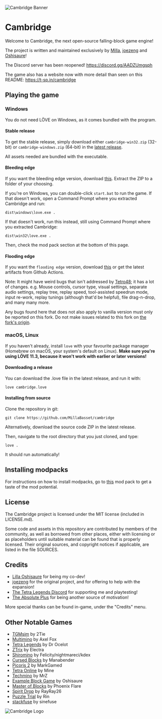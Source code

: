 ![Cambridge Banner](https://t-sp.in/public/img/cambridge.png)

Cambridge
=========

Welcome to Cambridge, the next open-source falling-block game engine!

The project is written and maintained exclusively by [Milla](https://github.com/MillaBasset), [joezeng](https://github.com/joezeng) and [Oshisaure](https://github.com/oshisaure)!

The Discord server has been reopened! https://discord.gg/AADZUmgsph

The game also has a website now with more detail than seen on this README: https://t-sp.in/cambridge

Playing the game
----------------

### Windows

You do not need LÖVE on Windows, as it comes bundled with the program.

#### Stable release

To get the stable release, simply download either `cambridge-win32.zip` (32-bit) or `cambridge-windows.zip` (64-bit) in the [latest release](https://github.com/MillaBasset/cambridge/releases/latest).

All assets needed are bundled with the executable.

#### Bleeding edge

If you want the bleeding edge version, download [this](https://github.com/MillaBasset/cambridge/archive/master.zip). Extract the ZIP to a folder of your choosing.

If you're on Windows, you can double-click `start.bat` to run the game. If that doesn't work, open a Command Prompt where you extracted Cambridge and run:

	dist\windows\love.exe .

If that doesn't work, run this instead, still using Command Prompt where you extracted Cambridge:

	dist\win32\love.exe .

Then, check the mod pack section at the bottom of this page.

#### Flooding edge

If you want the `flooding edge` version, download [this](https://github.com/Tetro48/cambridge/archive/master.zip) or get the latest artifacts from Github Actions.

Note: It might have weird bugs that isn't addressed by [Tetro48](https://github.com/Tetro48/); it has a lot of changes.
e.g.
Mouse controls, cursor type, visual settings, separate audio settings, replay tree, replay speed, tool-assisted speedrun mode, input re-work, replay tunings (although that'd be helpful), file drag-n-drop, and many many more.

Any bugs found here that does not also apply to vanilla version must only be reported on this fork. Do not make issues related to this fork on [the fork's origin](https://github.com/MillaBasset/cambridge).

### macOS, Linux

If you haven't already, install `love` with your favourite package manager (Homebrew on macOS, your system's default on Linux). **Make sure you're using LÖVE 11.3, because it won't work with earlier or later versions!**

#### Downloading a release

You can download the .love file in the latest release, and run it with:

    love cambridge.love

#### Installing from source

Clone the repository in git:

	git clone https://github.com/MillaBasset/cambridge

Alternatively, download the source code ZIP in the latest release.

Then, navigate to the root directory that you just cloned, and type:

	love .

It should run automatically!

## Installing modpacks

For instructions on how to install modpacks, go to [this](https://github.com/MillaBasset/cambridge-modpack) mod pack to get a taste of the mod potential.

License
-------

The Cambridge project is licensed under the MIT license (included in LICENSE.md).

Some code and assets in this repository are contributed by members of the
community, as well as borrowed from other places, either with licensing
or as placeholders until suitable material can be found that is properly
licensed. Their original sources, and copyright notices if applicable, are
listed in the file SOURCES.

Credits
-------

- [Lilla Oshisaure](https://www.youtube.com/user/LeSpyroshisaure) for being my co-dev!
- [joezeng](https://github.com/joezeng) for the original project, and for offering to help with the expansion!
- [The Tetra Legends Discord](http://discord.com/invite/7hMx5r2) for supporting me and playtesting!
- [The Absolute Plus](https://discord.gg/6Gf2awJ) for being another source of motivation!

More special thanks can be found in-game, under the "Credits" menu.

Other Notable Games
-------------------

- [TGMsim](https://github.com/2Tie/TGMsim) by 2Tie
- [Multimino](https://gamejolt.com/games/multimino/556683) by Axel Fox
- [Tetra Legends](https://tetralegends.app) by Dr Ocelot
- [ZTrix](https://discord.gg/MGhqCBDGNH) by Electra
- [Shiromino](https://github.com/shiromino/shiromino) by Felicity/nightmareci/kdex
- [Cursed Blocks](https://github.com/Manabender/Cursed-Blocks) by Manabender
- [Picoris 2](https://www.lexaloffle.com/bbs/?tid=41733) by MarkGamed
- [Tetra Online](https://github.com/Juan-Cartes/Tetra-Offline) by Mine
- [Techmino](https://discord.gg/6Yuww44tq8) by MrZ
- [Example Block Game](https://github.com/oshisaure/example-block-game) by Oshisaure
- [Master of Blocks](https://discord.gg/72FZ49mjWh) by Phoenix Flare
- [Spirit Drop](https://rayblastgames.com/spiritdrop.php) by RayRay26
- [Puzzle Trial](https://kagamine-rin.itch.io/puzzle-trial) by Rin
- [stackfuse](https://github.com/sinefuse/stackfuse) by sinefuse

![Cambridge Logo](https://cdn.discordapp.com/attachments/625496179433668635/763363717730664458/Icon_2.png)
